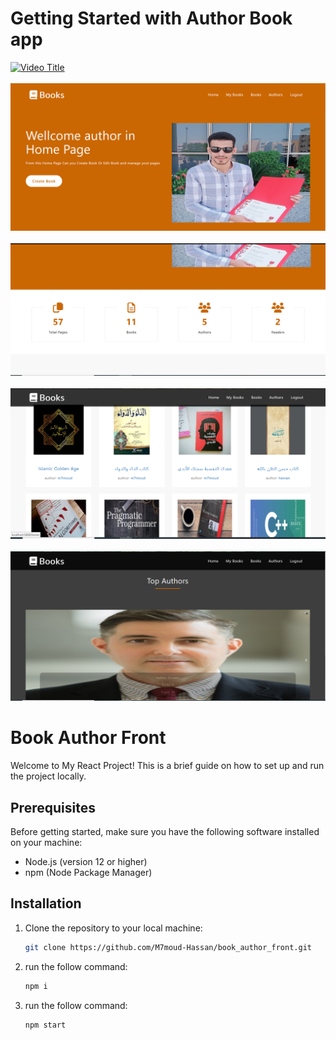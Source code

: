 # Getting Started with  Author Book app

[![Video Title](https://img.youtube.com/vi/Sr8g3lMEy4E/0.jpg)](https://www.youtube.com/watch?v=Sr8g3lMEy4E)
<br/>
<br/>
![Image Alt Text](images/image1.PNG)
<br>
<br>
![Image Alt Text](images/image2.PNG)
<br>
<br>
![Image Alt Text](images/image3.PNG)
<br>
<br>
![Image Alt Text](images/image4.PNG)

# Book Author Front

Welcome to My React Project! This is a brief guide on how to set up and run the project locally.

## Prerequisites

Before getting started, make sure you have the following software installed on your machine:

- Node.js (version 12 or higher)
- npm (Node Package Manager)

## Installation

1. Clone the repository to your local machine:

   ```bash
   git clone https://github.com/M7moud-Hassan/book_author_front.git

2. run the follow command:

   ```bash
   npm i
3. run the follow command:

   ```bash
   npm start

